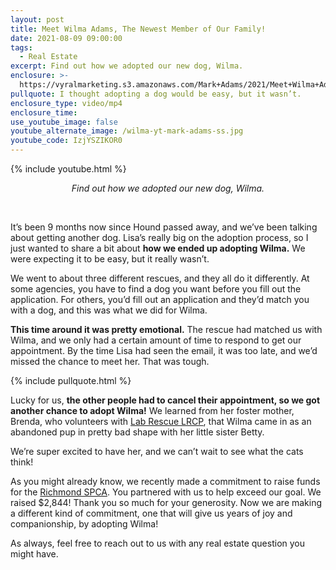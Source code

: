 ```yaml
---
layout: post
title: Meet Wilma Adams, The Newest Member of Our Family!
date: 2021-08-09 09:00:00
tags:
  - Real Estate
excerpt: Find out how we adopted our new dog, Wilma.
enclosure: >-
  https://vyralmarketing.s3.amazonaws.com/Mark+Adams/2021/Meet+Wilma+Adams%2C+The+Newest+Member+of+Our+Family!.mp4
pullquote: I thought adopting a dog would be easy, but it wasn’t.
enclosure_type: video/mp4
enclosure_time:
use_youtube_image: false
youtube_alternate_image: /wilma-yt-mark-adams-ss.jpg
youtube_code: IzjYSZIKOR0
---
```

{% include youtube.html %}

<p style="text-align:center;"><em>Find out how we adopted our new dog, Wilma.</em></p>

<center>&nbsp;</center>

It’s been 9 months now since Hound passed away, and we’ve been talking about getting another dog. Lisa’s really big on the adoption process, so I just wanted to share a bit about **how we ended up adopting Wilma.** We were expecting it to be easy, but it really wasn’t.

We went to about three different rescues, and they all do it differently. At some agencies, you have to find a dog you want before you fill out the application. For others, you’d fill out an application and they’d match you with a dog, and this was what we did for Wilma.

**This time around it was pretty emotional.** The rescue had matched us with Wilma, and we only had a certain amount of time to respond to get our appointment. By the time Lisa had seen the email, it was too late, and we’d missed the chance to meet her. That was tough.&nbsp;

{% include pullquote.html %}

Lucky for us, **the other people had to cancel their appointment, so we got another chance to adopt Wilma\!** We learned from her foster mother, Brenda, who volunteers with [Lab Rescue LRCP](https://www.lab-rescue.org/), that Wilma came in as an abandoned pup in pretty bad shape with her little sister Betty.

We’re super excited to have her, and we can’t wait to see what the cats think\!

As you might already know, we recently made a commitment to raise funds for the [Richmond SPCA](https://richmondspca.org/). You partnered with us to help exceed our goal. We raised $2,844\! Thank you so much for your generosity. Now we are making a different kind of commitment, one that will give us years of joy and companionship, by adopting Wilma\!

As always, feel free to reach out to us with any real estate question you might have.
